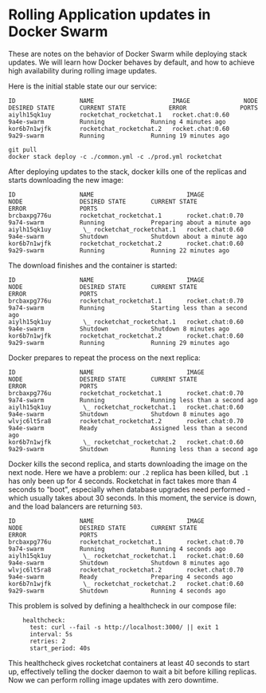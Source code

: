 # Rolling Application updates in Docker Swarm

These are notes on the behavior of Docker Swarm while deploying stack updates.  We will learn how Docker behaves by default, and how to achieve high availability during rolling image updates.

Here is the initial stable state our our service:

```
ID                  NAME                      IMAGE               NODE                DESIRED STATE       CURRENT STATE            ERROR               PORTS
aiylh15qk1uy        rocketchat_rocketchat.1   rocket.chat:0.60    9a4e-swarm          Running             Running 4 minutes ago                        
kor6b7n1wjfk        rocketchat_rocketchat.2   rocket.chat:0.60    9a29-swarm          Running             Running 19 minutes ago
```

```
git pull
docker stack deploy -c ./common.yml -c ./prod.yml rocketchat
```

After deploying updates to the stack, docker kills one of the replicas and starts downloading the new image:

```
ID                  NAME                          IMAGE               NODE                DESIRED STATE       CURRENT STATE                  ERROR               PORTS
brcbaxpg776u        rocketchat_rocketchat.1       rocket.chat:0.70    9a74-swarm          Running             Preparing about a minute ago                       
aiylh15qk1uy         \_ rocketchat_rocketchat.1   rocket.chat:0.60    9a4e-swarm          Shutdown            Shutdown about a minute ago                        
kor6b7n1wjfk        rocketchat_rocketchat.2       rocket.chat:0.60    9a29-swarm          Running             Running 22 minutes ago 
```

The download finishes and the container is started:

```
ID                  NAME                          IMAGE               NODE                DESIRED STATE       CURRENT STATE                     ERROR               PORTS
brcbaxpg776u        rocketchat_rocketchat.1       rocket.chat:0.70    9a74-swarm          Running             Starting less than a second ago                       
aiylh15qk1uy         \_ rocketchat_rocketchat.1   rocket.chat:0.60    9a4e-swarm          Shutdown            Shutdown 8 minutes ago                                
kor6b7n1wjfk        rocketchat_rocketchat.2       rocket.chat:0.60    9a29-swarm          Running             Running 29 minutes ago 
```

Docker prepares to repeat the process on the next replica:

```
ID                  NAME                          IMAGE               NODE                DESIRED STATE       CURRENT STATE                     ERROR               PORTS
brcbaxpg776u        rocketchat_rocketchat.1       rocket.chat:0.70    9a74-swarm          Running             Running less than a second ago                        
aiylh15qk1uy         \_ rocketchat_rocketchat.1   rocket.chat:0.60    9a4e-swarm          Shutdown            Shutdown 8 minutes ago                                
wlvjc6lt5ra8        rocketchat_rocketchat.2       rocket.chat:0.70    9a4e-swarm          Ready               Assigned less than a second ago                       
kor6b7n1wjfk         \_ rocketchat_rocketchat.2   rocket.chat:0.60    9a29-swarm          Shutdown            Running less than a second ago
```

Docker kills the second replica, and starts downloading the image on the next node.  Here we have a problem: our `.2` replica has been killed, but `.1` has only been up for 4 seconds.  Rocketchat in fact takes more than 4 seconds to "boot", especially when database upgrades need performed - which usually takes about 30 seconds.  In this moment, the service is down, and the load balancers are returning `503`.

```
ID                  NAME                          IMAGE               NODE                DESIRED STATE       CURRENT STATE             ERROR               PORTS
brcbaxpg776u        rocketchat_rocketchat.1       rocket.chat:0.70    9a74-swarm          Running             Running 4 seconds ago                         
aiylh15qk1uy         \_ rocketchat_rocketchat.1   rocket.chat:0.60    9a4e-swarm          Shutdown            Shutdown 8 minutes ago                        
wlvjc6lt5ra8        rocketchat_rocketchat.2       rocket.chat:0.70    9a4e-swarm          Ready               Preparing 4 seconds ago                       
kor6b7n1wjfk         \_ rocketchat_rocketchat.2   rocket.chat:0.60    9a29-swarm          Shutdown            Running 4 seconds ago
```

This problem is solved by defining a healthcheck in our compose file:

```
    healthcheck:
      test: curl --fail -s http://localhost:3000/ || exit 1
      interval: 5s
      retries: 2
      start_period: 40s
```

This healthcheck gives rocketchat containers at least 40 seconds to start up, effectively telling the docker daemon to wait a bit before killing replicas.  Now we can perform rolling image updates with zero downtime.
